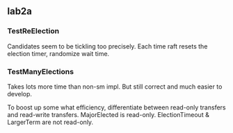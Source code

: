 ## lab2a

### TestReElection

Candidates seem to be tickling too precisely. Each time raft resets the election timer, randomize wait time.

### TestManyElections

Takes lots more time than non-sm impl. But still correct and much easier to develop.

To boost up some what efficiency, differentiate between read-only transfers and read-write transfers. MajorElected is read-only. ElectionTimeout & LargerTerm are not read-only.
